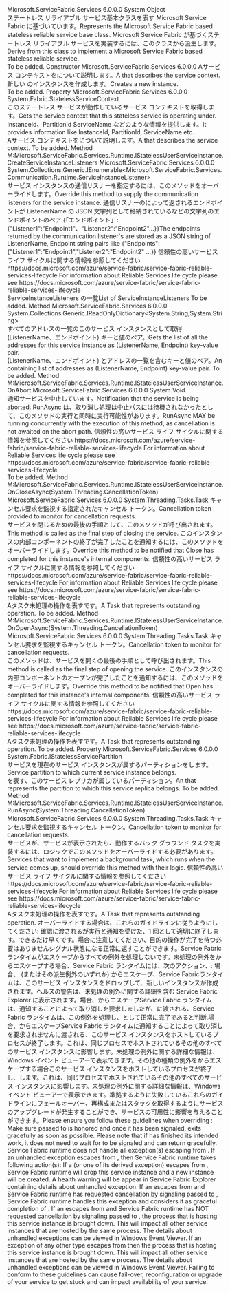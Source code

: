 <Type Name="StatelessService" FullName="Microsoft.ServiceFabric.Services.Runtime.StatelessService">
  <TypeSignature Language="C#" Value="public abstract class StatelessService" />
  <TypeSignature Language="ILAsm" Value=".class public auto ansi abstract beforefieldinit StatelessService extends System.Object" />
  <TypeSignature Language="DocId" Value="T:Microsoft.ServiceFabric.Services.Runtime.StatelessService" />
  <TypeSignature Language="VB.NET" Value="Public MustInherit Class StatelessService" />
  <TypeSignature Language="F#" Value="type StatelessService = class&#xA;    interface IStatelessUserServiceInstance" />
  <AssemblyInfo>
    <AssemblyName>Microsoft.ServiceFabric.Services</AssemblyName>
    <AssemblyVersion>6.0.0.0</AssemblyVersion>
  </AssemblyInfo>
  <Base>
    <BaseTypeName>System.Object</BaseTypeName>
  </Base>
  <Interfaces />
  <Docs>
    <summary>
            <span data-ttu-id="fe654-101">ステートレス リライアブル サービス基本クラスを表す Microsoft Service Fabric に基づいています。</span><span class="sxs-lookup"><span data-stu-id="fe654-101">Represents the Microsoft Service Fabric based stateless reliable service base class.</span></span> <span data-ttu-id="fe654-102">Microsoft Service Fabric が基づくステートレス リライアブル サービスを実装するには、このクラスから派生します。</span><span class="sxs-lookup"><span data-stu-id="fe654-102">Derive from this class to implement a Microsoft Service Fabric based stateless reliable service.</span></span>
            </summary>
    <remarks>To be added.</remarks>
  </Docs>
  <Members>
    <Member MemberName=".ctor">
      <MemberSignature Language="C#" Value="protected StatelessService (System.Fabric.StatelessServiceContext serviceContext);" />
      <MemberSignature Language="ILAsm" Value=".method familyhidebysig specialname rtspecialname instance void .ctor(class System.Fabric.StatelessServiceContext serviceContext) cil managed" />
      <MemberSignature Language="DocId" Value="M:Microsoft.ServiceFabric.Services.Runtime.StatelessService.#ctor(System.Fabric.StatelessServiceContext)" />
      <MemberSignature Language="VB.NET" Value="Protected Sub New (serviceContext As StatelessServiceContext)" />
      <MemberSignature Language="F#" Value="new Microsoft.ServiceFabric.Services.Runtime.StatelessService : System.Fabric.StatelessServiceContext -&gt; Microsoft.ServiceFabric.Services.Runtime.StatelessService" Usage="new Microsoft.ServiceFabric.Services.Runtime.StatelessService serviceContext" />
      <MemberType>Constructor</MemberType>
      <AssemblyInfo>
        <AssemblyName>Microsoft.ServiceFabric.Services</AssemblyName>
        <AssemblyVersion>6.0.0.0</AssemblyVersion>
      </AssemblyInfo>
      <Parameters>
        <Parameter Name="serviceContext" Type="System.Fabric.StatelessServiceContext" />
      </Parameters>
      <Docs>
        <param name="serviceContext">
            <span data-ttu-id="fe654-103">A<see cref="T:System.Fabric.StatelessServiceContext" />サービス コンテキストをについて説明します。</span><span class="sxs-lookup"><span data-stu-id="fe654-103">A <see cref="T:System.Fabric.StatelessServiceContext" /> that describes the service context.</span></span>
            </param>
        <summary>
            <span data-ttu-id="fe654-104">新しい <see cref="T:Microsoft.ServiceFabric.Services.Runtime.StatelessService" /> のインスタンスを作成します。</span><span class="sxs-lookup"><span data-stu-id="fe654-104">Creates a new <see cref="T:Microsoft.ServiceFabric.Services.Runtime.StatelessService" /> instance.</span></span>
            </summary>
        <remarks>To be added.</remarks>
        <exception cref="T:System.ArgumentNullException" />
      </Docs>
    </Member>
    <Member MemberName="Context">
      <MemberSignature Language="C#" Value="public System.Fabric.StatelessServiceContext Context { get; }" />
      <MemberSignature Language="ILAsm" Value=".property instance class System.Fabric.StatelessServiceContext Context" />
      <MemberSignature Language="DocId" Value="P:Microsoft.ServiceFabric.Services.Runtime.StatelessService.Context" />
      <MemberSignature Language="VB.NET" Value="Public ReadOnly Property Context As StatelessServiceContext" />
      <MemberSignature Language="F#" Value="member this.Context : System.Fabric.StatelessServiceContext" Usage="Microsoft.ServiceFabric.Services.Runtime.StatelessService.Context" />
      <MemberType>Property</MemberType>
      <AssemblyInfo>
        <AssemblyName>Microsoft.ServiceFabric.Services</AssemblyName>
        <AssemblyVersion>6.0.0.0</AssemblyVersion>
      </AssemblyInfo>
      <ReturnValue>
        <ReturnType>System.Fabric.StatelessServiceContext</ReturnType>
      </ReturnValue>
      <Docs>
        <summary>
            <span data-ttu-id="fe654-105">このステートレス サービスが動作しているサービス コンテキストを取得します。</span><span class="sxs-lookup"><span data-stu-id="fe654-105">Gets the service context that this stateless service is operating under.</span></span> <span data-ttu-id="fe654-106">InstanceId、PartitionId ServiceName などのような情報を提供します。</span><span class="sxs-lookup"><span data-stu-id="fe654-106">It provides information like InstanceId, PartitionId, ServiceName etc.</span></span>
            </summary>
        <value>
            <span data-ttu-id="fe654-107">A<see cref="T:System.Fabric.StatelessServiceContext" />サービス コンテキストをについて説明します。</span><span class="sxs-lookup"><span data-stu-id="fe654-107">A <see cref="T:System.Fabric.StatelessServiceContext" /> that describes the service context.</span></span>
            </value>
        <remarks>To be added.</remarks>
      </Docs>
    </Member>
    <Member MemberName="CreateServiceInstanceListeners">
      <MemberSignature Language="C#" Value="protected virtual System.Collections.Generic.IEnumerable&lt;Microsoft.ServiceFabric.Services.Communication.Runtime.ServiceInstanceListener&gt; CreateServiceInstanceListeners ();" />
      <MemberSignature Language="ILAsm" Value=".method familyhidebysig newslot virtual instance class System.Collections.Generic.IEnumerable`1&lt;class Microsoft.ServiceFabric.Services.Communication.Runtime.ServiceInstanceListener&gt; CreateServiceInstanceListeners() cil managed" />
      <MemberSignature Language="DocId" Value="M:Microsoft.ServiceFabric.Services.Runtime.StatelessService.CreateServiceInstanceListeners" />
      <MemberSignature Language="VB.NET" Value="Protected Overridable Function CreateServiceInstanceListeners () As IEnumerable(Of ServiceInstanceListener)" />
      <MemberSignature Language="F#" Value="abstract member CreateServiceInstanceListeners : unit -&gt; seq&lt;Microsoft.ServiceFabric.Services.Communication.Runtime.ServiceInstanceListener&gt;&#xA;override this.CreateServiceInstanceListeners : unit -&gt; seq&lt;Microsoft.ServiceFabric.Services.Communication.Runtime.ServiceInstanceListener&gt;" Usage="statelessService.CreateServiceInstanceListeners " />
      <MemberType>Method</MemberType>
      <Implements>
        <InterfaceMember>M:Microsoft.ServiceFabric.Services.Runtime.IStatelessUserServiceInstance.CreateServiceInstanceListeners</InterfaceMember>
      </Implements>
      <AssemblyInfo>
        <AssemblyName>Microsoft.ServiceFabric.Services</AssemblyName>
        <AssemblyVersion>6.0.0.0</AssemblyVersion>
      </AssemblyInfo>
      <ReturnValue>
        <ReturnType>System.Collections.Generic.IEnumerable&lt;Microsoft.ServiceFabric.Services.Communication.Runtime.ServiceInstanceListener&gt;</ReturnType>
      </ReturnValue>
      <Parameters />
      <Docs>
        <summary>
            <span data-ttu-id="fe654-108">サービス インスタンスの通信リスナーを指定するには、このメソッドをオーバーライドします。</span><span class="sxs-lookup"><span data-stu-id="fe654-108">Override this method to supply the communication listeners for the service instance.</span></span> <span data-ttu-id="fe654-109">通信リスナーのによって返されるエンドポイントが ListenerName の JSON 文字列として格納されているなどの文字列のエンドポイントのペア {「エンドポイント」: {"Listener1":"Endpoint1"、"Listener2":"Endpoint2"...}}</span><span class="sxs-lookup"><span data-stu-id="fe654-109">The endpoints returned by the communication listener's are stored as a JSON string of ListenerName, Endpoint string pairs like {"Endpoints":{"Listener1":"Endpoint1","Listener2":"Endpoint2" ...}}</span></span>
            <span data-ttu-id="fe654-110"><para>信頼性の高いサービス ライフ サイクルに関する情報を参照してください https://docs.microsoft.com/azure/service-fabric/service-fabric-reliable-services-lifecycle</para></span><span class="sxs-lookup"><span data-stu-id="fe654-110"><para> For information about Reliable Services life cycle please see https://docs.microsoft.com/azure/service-fabric/service-fabric-reliable-services-lifecycle </para></span></span></summary>
        <returns><span data-ttu-id="fe654-111">ServiceInstanceListeners の一覧</span><span class="sxs-lookup"><span data-stu-id="fe654-111">List of ServiceInstanceListeners</span></span></returns>
        <remarks>To be added.</remarks>
      </Docs>
    </Member>
    <Member MemberName="GetAddresses">
      <MemberSignature Language="C#" Value="protected System.Collections.Generic.IReadOnlyDictionary&lt;string,string&gt; GetAddresses ();" />
      <MemberSignature Language="ILAsm" Value=".method familyhidebysig instance class System.Collections.Generic.IReadOnlyDictionary`2&lt;string, string&gt; GetAddresses() cil managed" />
      <MemberSignature Language="DocId" Value="M:Microsoft.ServiceFabric.Services.Runtime.StatelessService.GetAddresses" />
      <MemberSignature Language="VB.NET" Value="Protected Function GetAddresses () As IReadOnlyDictionary(Of String, String)" />
      <MemberSignature Language="F#" Value="member this.GetAddresses : unit -&gt; System.Collections.Generic.IReadOnlyDictionary&lt;string, string&gt;" Usage="statelessService.GetAddresses " />
      <MemberType>Method</MemberType>
      <AssemblyInfo>
        <AssemblyName>Microsoft.ServiceFabric.Services</AssemblyName>
        <AssemblyVersion>6.0.0.0</AssemblyVersion>
      </AssemblyInfo>
      <ReturnValue>
        <ReturnType>System.Collections.Generic.IReadOnlyDictionary&lt;System.String,System.String&gt;</ReturnType>
      </ReturnValue>
      <Parameters />
      <Docs>
        <summary>
            <span data-ttu-id="fe654-112">すべてのアドレスの一覧のこのサービス インスタンスとして取得 (ListenerName、エンドポイント) キーと値のペア。</span><span class="sxs-lookup"><span data-stu-id="fe654-112">Gets the list of all the addresses for this service instance as (ListenerName, Endpoint) key-value pair.</span></span>
            </summary>
        <returns>
            <span data-ttu-id="fe654-113"><see cref="T:System.Collections.Generic.IReadOnlyDictionary`2" /> (ListenerName、エンドポイント) とアドレスの一覧を含むキーと値のペア。</span><span class="sxs-lookup"><span data-stu-id="fe654-113">An <see cref="T:System.Collections.Generic.IReadOnlyDictionary`2" /> containing list of addresses as (ListenerName, Endpoint) key-value pair.</span></span>
            </returns>
        <remarks>To be added.</remarks>
      </Docs>
    </Member>
    <Member MemberName="OnAbort">
      <MemberSignature Language="C#" Value="protected virtual void OnAbort ();" />
      <MemberSignature Language="ILAsm" Value=".method familyhidebysig newslot virtual instance void OnAbort() cil managed" />
      <MemberSignature Language="DocId" Value="M:Microsoft.ServiceFabric.Services.Runtime.StatelessService.OnAbort" />
      <MemberSignature Language="VB.NET" Value="Protected Overridable Sub OnAbort ()" />
      <MemberSignature Language="F#" Value="abstract member OnAbort : unit -&gt; unit&#xA;override this.OnAbort : unit -&gt; unit" Usage="statelessService.OnAbort " />
      <MemberType>Method</MemberType>
      <Implements>
        <InterfaceMember>M:Microsoft.ServiceFabric.Services.Runtime.IStatelessUserServiceInstance.OnAbort</InterfaceMember>
      </Implements>
      <AssemblyInfo>
        <AssemblyName>Microsoft.ServiceFabric.Services</AssemblyName>
        <AssemblyVersion>6.0.0.0</AssemblyVersion>
      </AssemblyInfo>
      <ReturnValue>
        <ReturnType>System.Void</ReturnType>
      </ReturnValue>
      <Parameters />
      <Docs>
        <summary>
            <span data-ttu-id="fe654-114">通知サービスを中止しています。</span><span class="sxs-lookup"><span data-stu-id="fe654-114">Notification that the service is being aborted.</span></span>  <span data-ttu-id="fe654-115">RunAsync は、取り消し処理は中止パスには待機されなかったとして、このメソッドの実行と同時に実行可能性があります。</span><span class="sxs-lookup"><span data-stu-id="fe654-115">RunAsync MAY be running concurrently with the execution of this method, as cancellation is not awaited on the abort path.</span></span>
            <span data-ttu-id="fe654-116"><para>信頼性の高いサービス ライフ サイクルに関する情報を参照してください https://docs.microsoft.com/azure/service-fabric/service-fabric-reliable-services-lifecycle</para></span><span class="sxs-lookup"><span data-stu-id="fe654-116"><para> For information about Reliable Services life cycle please see https://docs.microsoft.com/azure/service-fabric/service-fabric-reliable-services-lifecycle </para></span></span></summary>
        <remarks>To be added.</remarks>
      </Docs>
    </Member>
    <Member MemberName="OnCloseAsync">
      <MemberSignature Language="C#" Value="protected virtual System.Threading.Tasks.Task OnCloseAsync (System.Threading.CancellationToken cancellationToken);" />
      <MemberSignature Language="ILAsm" Value=".method familyhidebysig newslot virtual instance class System.Threading.Tasks.Task OnCloseAsync(valuetype System.Threading.CancellationToken cancellationToken) cil managed" />
      <MemberSignature Language="DocId" Value="M:Microsoft.ServiceFabric.Services.Runtime.StatelessService.OnCloseAsync(System.Threading.CancellationToken)" />
      <MemberSignature Language="F#" Value="abstract member OnCloseAsync : System.Threading.CancellationToken -&gt; System.Threading.Tasks.Task&#xA;override this.OnCloseAsync : System.Threading.CancellationToken -&gt; System.Threading.Tasks.Task" Usage="statelessService.OnCloseAsync cancellationToken" />
      <MemberType>Method</MemberType>
      <Implements>
        <InterfaceMember>M:Microsoft.ServiceFabric.Services.Runtime.IStatelessUserServiceInstance.OnCloseAsync(System.Threading.CancellationToken)</InterfaceMember>
      </Implements>
      <AssemblyInfo>
        <AssemblyName>Microsoft.ServiceFabric.Services</AssemblyName>
        <AssemblyVersion>6.0.0.0</AssemblyVersion>
      </AssemblyInfo>
      <ReturnValue>
        <ReturnType>System.Threading.Tasks.Task</ReturnType>
      </ReturnValue>
      <Parameters>
        <Parameter Name="cancellationToken" Type="System.Threading.CancellationToken" />
      </Parameters>
      <Docs>
        <param name="cancellationToken"><span data-ttu-id="fe654-117">キャンセル要求を監視する指定されたキャンセル トークン。</span><span class="sxs-lookup"><span data-stu-id="fe654-117">Cancellation token provided to monitor for cancellation requests.</span></span></param>
        <summary>
            <span data-ttu-id="fe654-118">サービスを閉じるための最後の手順として、このメソッドが呼び出されます。</span><span class="sxs-lookup"><span data-stu-id="fe654-118">This method is called as the final step of closing the service.</span></span>
            <span data-ttu-id="fe654-119">このインスタンスの内部コンポーネントの終了が完了したことを通知するには、このメソッドをオーバーライドします。</span><span class="sxs-lookup"><span data-stu-id="fe654-119">Override this method to be notified that Close has completed for this instance's internal components.</span></span>
            <span data-ttu-id="fe654-120"><para>信頼性の高いサービス ライフ サイクルに関する情報を参照してください https://docs.microsoft.com/azure/service-fabric/service-fabric-reliable-services-lifecycle</para></span><span class="sxs-lookup"><span data-stu-id="fe654-120"><para> For information about Reliable Services life cycle please see https://docs.microsoft.com/azure/service-fabric/service-fabric-reliable-services-lifecycle </para></span></span></summary>
        <returns>
            <span data-ttu-id="fe654-121">A<see cref="T:System.Threading.Tasks.Task">タスク</see>未処理の操作を表すです。</span><span class="sxs-lookup"><span data-stu-id="fe654-121">A <see cref="T:System.Threading.Tasks.Task">Task</see> that represents outstanding operation.</span></span>
            </returns>
        <remarks>To be added.</remarks>
      </Docs>
    </Member>
    <Member MemberName="OnOpenAsync">
      <MemberSignature Language="C#" Value="protected virtual System.Threading.Tasks.Task OnOpenAsync (System.Threading.CancellationToken cancellationToken);" />
      <MemberSignature Language="ILAsm" Value=".method familyhidebysig newslot virtual instance class System.Threading.Tasks.Task OnOpenAsync(valuetype System.Threading.CancellationToken cancellationToken) cil managed" />
      <MemberSignature Language="DocId" Value="M:Microsoft.ServiceFabric.Services.Runtime.StatelessService.OnOpenAsync(System.Threading.CancellationToken)" />
      <MemberSignature Language="F#" Value="abstract member OnOpenAsync : System.Threading.CancellationToken -&gt; System.Threading.Tasks.Task&#xA;override this.OnOpenAsync : System.Threading.CancellationToken -&gt; System.Threading.Tasks.Task" Usage="statelessService.OnOpenAsync cancellationToken" />
      <MemberType>Method</MemberType>
      <Implements>
        <InterfaceMember>M:Microsoft.ServiceFabric.Services.Runtime.IStatelessUserServiceInstance.OnOpenAsync(System.Threading.CancellationToken)</InterfaceMember>
      </Implements>
      <AssemblyInfo>
        <AssemblyName>Microsoft.ServiceFabric.Services</AssemblyName>
        <AssemblyVersion>6.0.0.0</AssemblyVersion>
      </AssemblyInfo>
      <ReturnValue>
        <ReturnType>System.Threading.Tasks.Task</ReturnType>
      </ReturnValue>
      <Parameters>
        <Parameter Name="cancellationToken" Type="System.Threading.CancellationToken" />
      </Parameters>
      <Docs>
        <param name="cancellationToken"><span data-ttu-id="fe654-122">キャンセル要求を監視するキャンセル トークン。</span><span class="sxs-lookup"><span data-stu-id="fe654-122">Cancellation token to monitor for cancellation requests.</span></span></param>
        <summary>
            <span data-ttu-id="fe654-123">このメソッドは、サービスを開くの最後の手順として呼び出されます。</span><span class="sxs-lookup"><span data-stu-id="fe654-123">This method is called as the final step of opening the service.</span></span>
            <span data-ttu-id="fe654-124">このインスタンスの内部コンポーネントのオープンが完了したことを通知するには、このメソッドをオーバーライドします。</span><span class="sxs-lookup"><span data-stu-id="fe654-124">Override this method to be notified that Open has completed for this instance's internal components.</span></span>
            <span data-ttu-id="fe654-125"><para>信頼性の高いサービス ライフ サイクルに関する情報を参照してください https://docs.microsoft.com/azure/service-fabric/service-fabric-reliable-services-lifecycle</para></span><span class="sxs-lookup"><span data-stu-id="fe654-125"><para> For information about Reliable Services life cycle please see https://docs.microsoft.com/azure/service-fabric/service-fabric-reliable-services-lifecycle </para></span></span></summary>
        <returns>
            <span data-ttu-id="fe654-126">A<see cref="T:System.Threading.Tasks.Task">タスク</see>未処理の操作を表すです。</span><span class="sxs-lookup"><span data-stu-id="fe654-126">A <see cref="T:System.Threading.Tasks.Task">Task</see> that represents outstanding operation.</span></span>
            </returns>
        <remarks>To be added.</remarks>
      </Docs>
    </Member>
    <Member MemberName="Partition">
      <MemberSignature Language="C#" Value="protected System.Fabric.IStatelessServicePartition Partition { get; }" />
      <MemberSignature Language="ILAsm" Value=".property instance class System.Fabric.IStatelessServicePartition Partition" />
      <MemberSignature Language="DocId" Value="P:Microsoft.ServiceFabric.Services.Runtime.StatelessService.Partition" />
      <MemberSignature Language="VB.NET" Value="Protected ReadOnly Property Partition As IStatelessServicePartition" />
      <MemberSignature Language="F#" Value="member this.Partition : System.Fabric.IStatelessServicePartition" Usage="Microsoft.ServiceFabric.Services.Runtime.StatelessService.Partition" />
      <MemberType>Property</MemberType>
      <AssemblyInfo>
        <AssemblyName>Microsoft.ServiceFabric.Services</AssemblyName>
        <AssemblyVersion>6.0.0.0</AssemblyVersion>
      </AssemblyInfo>
      <ReturnValue>
        <ReturnType>System.Fabric.IStatelessServicePartition</ReturnType>
      </ReturnValue>
      <Docs>
        <summary>
            <span data-ttu-id="fe654-127">サービスを現在のサービス インスタンスが属するパーティションをします。</span><span class="sxs-lookup"><span data-stu-id="fe654-127">Service partition to which current service instance belongs.</span></span> 
            </summary>
        <value>
            <span data-ttu-id="fe654-128"><see cref="T:System.Fabric.IStatelessServicePartition" />を表す、このサービス レプリカが属しているパーティション。</span><span class="sxs-lookup"><span data-stu-id="fe654-128">An <see cref="T:System.Fabric.IStatelessServicePartition" /> that represents the partition to which this service replica belongs.</span></span>
            </value>
        <remarks>To be added.</remarks>
      </Docs>
    </Member>
    <Member MemberName="RunAsync">
      <MemberSignature Language="C#" Value="protected virtual System.Threading.Tasks.Task RunAsync (System.Threading.CancellationToken cancellationToken);" />
      <MemberSignature Language="ILAsm" Value=".method familyhidebysig newslot virtual instance class System.Threading.Tasks.Task RunAsync(valuetype System.Threading.CancellationToken cancellationToken) cil managed" />
      <MemberSignature Language="DocId" Value="M:Microsoft.ServiceFabric.Services.Runtime.StatelessService.RunAsync(System.Threading.CancellationToken)" />
      <MemberSignature Language="F#" Value="abstract member RunAsync : System.Threading.CancellationToken -&gt; System.Threading.Tasks.Task&#xA;override this.RunAsync : System.Threading.CancellationToken -&gt; System.Threading.Tasks.Task" Usage="statelessService.RunAsync cancellationToken" />
      <MemberType>Method</MemberType>
      <Implements>
        <InterfaceMember>M:Microsoft.ServiceFabric.Services.Runtime.IStatelessUserServiceInstance.RunAsync(System.Threading.CancellationToken)</InterfaceMember>
      </Implements>
      <AssemblyInfo>
        <AssemblyName>Microsoft.ServiceFabric.Services</AssemblyName>
        <AssemblyVersion>6.0.0.0</AssemblyVersion>
      </AssemblyInfo>
      <ReturnValue>
        <ReturnType>System.Threading.Tasks.Task</ReturnType>
      </ReturnValue>
      <Parameters>
        <Parameter Name="cancellationToken" Type="System.Threading.CancellationToken" />
      </Parameters>
      <Docs>
        <param name="cancellationToken"><span data-ttu-id="fe654-129">キャンセル要求を監視するキャンセル トークン。</span><span class="sxs-lookup"><span data-stu-id="fe654-129">Cancellation token to monitor for cancellation requests.</span></span></param>
        <summary>
            <span data-ttu-id="fe654-130">サービスが、サービスが表示されたら、動作するバック グラウンド タスクを実装するには、ロジックでこのメソッドをオーバーライドする必要があります。</span><span class="sxs-lookup"><span data-stu-id="fe654-130">Services that want to implement a background task, which runs when the service comes up, should override this method with their logic.</span></span>
            <span data-ttu-id="fe654-131"><para>信頼性の高いサービス ライフ サイクルに関する情報を参照してください https://docs.microsoft.com/azure/service-fabric/service-fabric-reliable-services-lifecycle</para></span><span class="sxs-lookup"><span data-stu-id="fe654-131"><para> For information about Reliable Services life cycle please see https://docs.microsoft.com/azure/service-fabric/service-fabric-reliable-services-lifecycle </para></span></span></summary>
        <returns>
            <span data-ttu-id="fe654-132">A<see cref="T:System.Threading.Tasks.Task">タスク</see>未処理の操作を表すです。</span><span class="sxs-lookup"><span data-stu-id="fe654-132">A <see cref="T:System.Threading.Tasks.Task">Task</see> that represents outstanding operation.</span></span>
            </returns>
        <remarks>
            <span data-ttu-id="fe654-133">オーバーライドする場合は、これらのガイドラインに従うようにしてください<see cref="M:Microsoft.ServiceFabric.Services.Runtime.StatelessService.RunAsync(System.Threading.CancellationToken)" />: <list type="bullet"> <item> <description>確認<paramref name="cancellationToken" />に渡される<see cref="M:Microsoft.ServiceFabric.Services.Runtime.StatelessService.RunAsync(System.Threading.CancellationToken)" />が実行と通知を受けた、1 回<see cref="M:Microsoft.ServiceFabric.Services.Runtime.StatelessService.RunAsync(System.Threading.CancellationToken)" />として適切に終了します。できるだけ早くです。場合に注意してください<see cref="M:Microsoft.ServiceFabric.Services.Runtime.StatelessService.RunAsync(System.Threading.CancellationToken)" />、目的の操作が完了を待つ必要はありません<paramref name="cancellationToken" />シグナル状態になる正常に返すことができます。</description></item><item><description>Service Fabric ランタイムがエスケープからすべての例外を処理しない<see cref="M:Microsoft.ServiceFabric.Services.Runtime.StatelessService.RunAsync(System.Threading.CancellationToken)" />です。未処理の例外をからエスケープする場合<see cref="M:Microsoft.ServiceFabric.Services.Runtime.StatelessService.RunAsync(System.Threading.CancellationToken)" />、Service Fabric ランタイムには、次のアクション、: <list type="bullet"> <item> <description>場合、 <see cref="T:System.Fabric.FabricException" /> (またはその派生例外のいずれか) からエスケープ<see cref="M:Microsoft.ServiceFabric.Services.Runtime.StatelessService.RunAsync(System.Threading.CancellationToken)" />、Service Fabricランタイムは、このサービス インスタンスをドロップして、新しいインスタンスが作成されます。ヘルスの警告は、未処理の例外に関する詳細を含む Service Fabric Explorer に表示されます。</description></item><item><description>場合、<see cref="T:System.OperationCanceledException" />からエスケープ<see cref="M:Microsoft.ServiceFabric.Services.Runtime.StatelessService.RunAsync(System.Threading.CancellationToken)" />Service Fabric ランタイムは、通知することによって取り消しを要求しましたが、<paramref name="cancellationToken" />に渡される<see cref="M:Microsoft.ServiceFabric.Services.Runtime.StatelessService.RunAsync(System.Threading.CancellationToken)" />、Service Fabric ランタイムは、この例外を処理し、として正常に完了であると判断<see cref="M:Microsoft.ServiceFabric.Services.Runtime.StatelessService.RunAsync(System.Threading.CancellationToken)" />.</description></item><item><description>場合、<see cref="T:System.OperationCanceledException" />からエスケープ<see cref="M:Microsoft.ServiceFabric.Services.Runtime.StatelessService.RunAsync(System.Threading.CancellationToken)" />Service Fabric ランタイムに通知することによって取り消しを要求されません<paramref name="cancellationToken" />に渡される<see cref="M:Microsoft.ServiceFabric.Services.Runtime.StatelessService.RunAsync(System.Threading.CancellationToken)" />、このサービス インスタンスをホストしているプロセスが終了します。これは、同じプロセスでホストされているその他のすべてのサービス インスタンスに影響します。未処理の例外に関する詳細な情報は、Windows イベント ビューアーで表示できます。</description></item><item><description>その他の種類の例外をからエスケープする場合<see cref="M:Microsoft.ServiceFabric.Services.Runtime.StatelessService.RunAsync(System.Threading.CancellationToken)" />このサービス インスタンスをホストしているプロセスが終了し、します。これは、同じプロセスでホストされているその他のすべてのサービス インスタンスに影響します。未処理の例外に関する詳細な情報は、Windows イベント ビューアーで表示できます。</description></item></list></description></item></list><para>準拠するように失敗しているこれらのガイドラインにフェールオーバー、再構成またはスタックを取得するようにサービスのアップグレードが発生することができ、サービスの可用性に影響を与えることができます。</para></span><span class="sxs-lookup"><span data-stu-id="fe654-133">Please ensure you follow these guidelines when overriding <see cref="M:Microsoft.ServiceFabric.Services.Runtime.StatelessService.RunAsync(System.Threading.CancellationToken)" />: <list type="bullet"><item><description> Make sure <paramref name="cancellationToken" /> passed to <see cref="M:Microsoft.ServiceFabric.Services.Runtime.StatelessService.RunAsync(System.Threading.CancellationToken)" /> is honored and once it has been signaled, <see cref="M:Microsoft.ServiceFabric.Services.Runtime.StatelessService.RunAsync(System.Threading.CancellationToken)" /> exits gracefully as soon as possible. Please note that if <see cref="M:Microsoft.ServiceFabric.Services.Runtime.StatelessService.RunAsync(System.Threading.CancellationToken)" /> has finished its intended work, it does not need to wait for <paramref name="cancellationToken" /> to be signaled and can return gracefully. </description></item><item><description> Service Fabric runtime does not handle all exception(s) escaping from <see cref="M:Microsoft.ServiceFabric.Services.Runtime.StatelessService.RunAsync(System.Threading.CancellationToken)" />. If an unhandled exception escapes from <see cref="M:Microsoft.ServiceFabric.Services.Runtime.StatelessService.RunAsync(System.Threading.CancellationToken)" />, then Service Fabric runtime takes following action(s): <list type="bullet"><item><description> If a <see cref="T:System.Fabric.FabricException" /> (or one of its derived exception) escapes from <see cref="M:Microsoft.ServiceFabric.Services.Runtime.StatelessService.RunAsync(System.Threading.CancellationToken)" />, Service Fabric runtime will drop this service instance and a new instance will be created. A health warning will be appear in Service Fabric Explorer containing details about unhandled exception. </description></item><item><description> If an <see cref="T:System.OperationCanceledException" /> escapes from <see cref="M:Microsoft.ServiceFabric.Services.Runtime.StatelessService.RunAsync(System.Threading.CancellationToken)" /> and Service Fabric runtime has requested cancellation by signaling <paramref name="cancellationToken" /> passed to <see cref="M:Microsoft.ServiceFabric.Services.Runtime.StatelessService.RunAsync(System.Threading.CancellationToken)" />, Service Fabric runtime handles this exception and considers it as graceful completion of <see cref="M:Microsoft.ServiceFabric.Services.Runtime.StatelessService.RunAsync(System.Threading.CancellationToken)" />. </description></item><item><description> If an <see cref="T:System.OperationCanceledException" /> escapes from <see cref="M:Microsoft.ServiceFabric.Services.Runtime.StatelessService.RunAsync(System.Threading.CancellationToken)" /> and Service Fabric runtime has NOT requested cancellation by signaling <paramref name="cancellationToken" /> passed to <see cref="M:Microsoft.ServiceFabric.Services.Runtime.StatelessService.RunAsync(System.Threading.CancellationToken)" />, the process that is hosting this service instance is brought down. This will impact all other service instances that are hosted by the same process. The details about unhandled exceptions can be viewed in Windows Event Viewer. </description></item><item><description> If an exception of any other type escapes from <see cref="M:Microsoft.ServiceFabric.Services.Runtime.StatelessService.RunAsync(System.Threading.CancellationToken)" /> then the process that is hosting this service instance is brought down. This will impact all other service instances that are hosted by the same process. The details about unhandled exceptions can be viewed in Windows Event Viewer. </description></item></list></description></item></list><para> Failing to conform to these guidelines can cause fail-over, reconfiguration or upgrade of your service to get stuck and can impact availability of your service. </para></span></span></remarks>
      </Docs>
    </Member>
  </Members>
</Type>